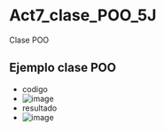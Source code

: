 # Act7_clase_POO_5J
Clase POO
## Ejemplo clase POO
- codigo
- ![image](https://github.com/user-attachments/assets/e92e8a7c-f39c-4009-bdfb-280bd90cf7c6)
- resultado
- ![image](https://github.com/user-attachments/assets/125f2f4d-5733-46ac-96d4-3e457c4406d6)


